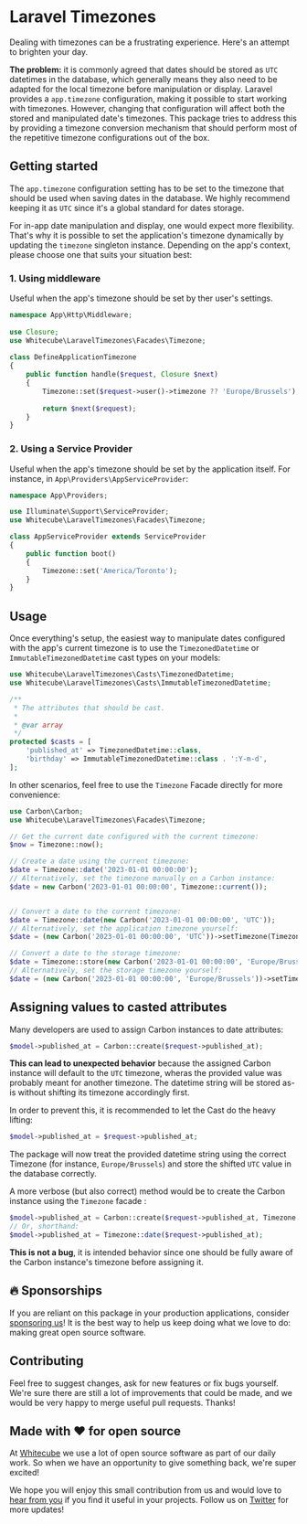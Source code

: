 # Laravel Timezones

Dealing with timezones can be a frustrating experience. Here's an attempt to brighten your day.

**The problem:** it is commonly agreed that dates should be stored as `UTC` datetimes in the database, which generally means they also need to be adapted for the local timezone before manipulation or display. Laravel provides a `app.timezone` configuration, making it possible to start working with timezones. However, changing that configuration will affect both the stored and manipulated date's timezones. This package tries to address this by providing a timezone conversion mechanism that should perform most of the repetitive timezone configurations out of the box.

## Getting started

The `app.timezone` configuration setting has to be set to the timezone that should be used when saving dates in the database. We highly recommend keeping it as `UTC` since it's a global standard for dates storage.

For in-app date manipulation and display, one would expect more flexibility. That's why it is possible to set the application's timezone dynamically by updating the `timezone` singleton instance. Depending on the app's context, please choose one that suits your situation best:

### 1. Using middleware

Useful when the app's timezone should be set by ther user's settings.

```php
namespace App\Http\Middleware;
 
use Closure;
use Whitecube\LaravelTimezones\Facades\Timezone;
 
class DefineApplicationTimezone
{
    public function handle($request, Closure $next)
    {
        Timezone::set($request->user()->timezone ?? 'Europe/Brussels');
 
        return $next($request);
    }
}
```

### 2. Using a Service Provider

Useful when the app's timezone should be set by the application itself. For instance, in `App\Providers\AppServiceProvider`:

```php
namespace App\Providers;

use Illuminate\Support\ServiceProvider;
use Whitecube\LaravelTimezones\Facades\Timezone;

class AppServiceProvider extends ServiceProvider
{
    public function boot()
    {
        Timezone::set('America/Toronto');
    }
}
```

## Usage

Once everything's setup, the easiest way to manipulate dates configured with the app's current timezone is to use the `TimezonedDatetime` or `ImmutableTimezonedDatetime` cast types on your models:

```php
use Whitecube\LaravelTimezones\Casts\TimezonedDatetime;
use Whitecube\LaravelTimezones\Casts\ImmutableTimezonedDatetime;

/**
 * The attributes that should be cast.
 *
 * @var array
 */
protected $casts = [
    'published_at' => TimezonedDatetime::class,
    'birthday' => ImmutableTimezonedDatetime::class . ':Y-m-d',
];
```

In other scenarios, feel free to use the `Timezone` Facade directly for more convenience:

```php
use Carbon\Carbon;
use Whitecube\LaravelTimezones\Facades\Timezone;

// Get the current date configured with the current timezone:
$now = Timezone::now();

// Create a date using the current timezone:
$date = Timezone::date('2023-01-01 00:00:00');
// Alternatively, set the timezone manually on a Carbon instance:
$date = new Carbon('2023-01-01 00:00:00', Timezone::current());


// Convert a date to the current timezone:
$date = Timezone::date(new Carbon('2023-01-01 00:00:00', 'UTC'));
// Alternatively, set the application timezone yourself:
$date = (new Carbon('2023-01-01 00:00:00', 'UTC'))->setTimezone(Timezone::current());

// Convert a date to the storage timezone:
$date = Timezone::store(new Carbon('2023-01-01 00:00:00', 'Europe/Brussels'));
// Alternatively, set the storage timezone yourself:
$date = (new Carbon('2023-01-01 00:00:00', 'Europe/Brussels'))->setTimezone(Timezone::storage());
```

## Assigning values to casted attributes

Many developers are used to assign Carbon instances to date attributes:

```php
$model->published_at = Carbon::create($request->published_at);
```

**This can lead to unexpected behavior** because the assigned Carbon instance will default to the `UTC` timezone, wheras the provided value was probably meant for another timezone. The datetime string will be stored as-is without shifting its timezone accordingly first. 

In order to prevent this, it is recommended to let the Cast do the heavy lifting:

```php
$model->published_at = $request->published_at;
```

The package will now treat the provided datetime string using the correct Timezone (for instance, `Europe/Brussels`) and store the shifted `UTC` value in the database correctly.

A more verbose (but also correct) method would be to create the Carbon instance using the `Timezone` facade :

```php
$model->published_at = Carbon::create($request->published_at, Timezone::current());
// Or, shorthand:
$model->published_at = Timezone::date($request->published_at);
```

**This is not a bug**, it is intended behavior since one should be fully aware of the Carbon instance's timezone before assigning it.

## 🔥 Sponsorships 

If you are reliant on this package in your production applications, consider [sponsoring us](https://github.com/sponsors/whitecube)! It is the best way to help us keep doing what we love to do: making great open source software.

## Contributing

Feel free to suggest changes, ask for new features or fix bugs yourself. We're sure there are still a lot of improvements that could be made, and we would be very happy to merge useful pull requests. Thanks!

## Made with ❤️ for open source

At [Whitecube](https://www.whitecube.be) we use a lot of open source software as part of our daily work.
So when we have an opportunity to give something back, we're super excited!

We hope you will enjoy this small contribution from us and would love to [hear from you](mailto:hello@whitecube.be) if you find it useful in your projects. Follow us on [Twitter](https://twitter.com/whitecube_be) for more updates!